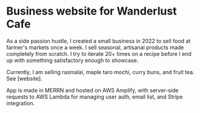 # Business website for Wanderlust Cafe

As a side passion hustle, I created a small business in 2022 to sell food at farmer's markets once a week. I sell seasonal, artisanal products made completely from scratch. I try to iterate 20+ times on a recipe before I end up with something satisfactory enough to showcase.

Currently, I am selling rasmalai, maple taro mochi, curry buns, and fruit tea. See [website].

App is made in MERRN and hosted on AWS Amplify, with server-side requests to AWS Lambda for managing user auth, email list, and Stripe integration.
